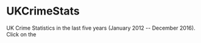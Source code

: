 # UKCrimeStats
UK Crime Statistics in the last five years (January 2012 -- December 2016). Click on the 
